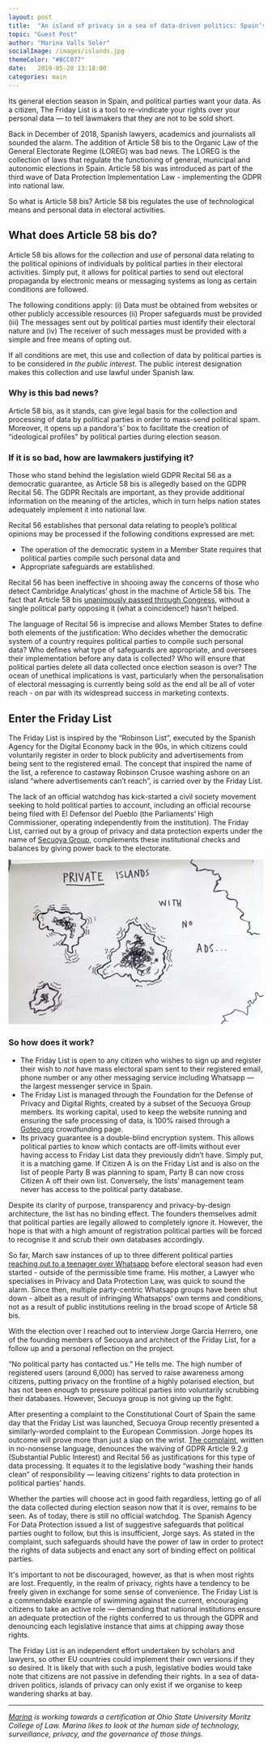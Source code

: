 ```yaml
---
layout: post
title:  "An island of privacy in a sea of data-driven politics: Spain’s 'Friday List'"
topic: "Guest Post"
author: "Marina Valls Soler"
socialImage: /images/islands.jpg
themeColor: "#BCC077"
date:   2019-05-20 13:18:00
categories: main
---
```

Its general election season in Spain, and political parties want your data. As a citizen, The Friday List is a tool to re-vindicate your rights over your personal data — to tell lawmakers that they are not to be sold short.

Back in December of 2018, Spanish lawyers, academics and journalists all sounded the alarm. The addition of Article 58 bis to the Organic Law of the General Electorate Regime (LOREG) was bad news. The LOREG is the collection of laws that regulate the functioning of general, municipal and autonomic elections in Spain. Article 58 bis was introduced as part of the third wave of Data Protection Implementation Law - implementing the GDPR into national law.

So what is Article 58 bis? Article 58 bis regulates the use of technological means and personal data in electoral activities.

## **What does Article 58 bis do?**

Article 58 bis allows for the *collection* and *use* of personal data relating to the political opinions of individuals by political parties in their electoral activities. Simply put, it allows for political parties to send out electoral propaganda by electronic means or messaging systems as long as certain conditions are followed.

The following conditions apply: (i) Data must be obtained from websites or other publicly accessible resources (ii) Proper safeguards must be provided (iii) The messages sent out by political parties must identify their electoral nature and (iv) The receiver of such messages must be provided with a simple and free means of opting out.

If all conditions are met, this use and collection of data by political parties is to be considered *in the public interest*. The public interest designation makes this collection and use lawful under Spanish law.

### **Why is this bad news?**

Article 58 bis, as it stands, can give legal basis for the collection and processing of data by political parties in order to mass-send political spam. Moreover, it opens up a pandora's’ box to facilitate the creation of “ideological profiles” by political parties during election season.

### **If it is so bad, how are lawmakers justifying it?**

Those who stand behind the legislation wield GDPR Recital 56 as a democratic guarantee, as Article 58 bis is allegedly based on the GDPR Recital 56. The GDPR Recitals are important, as they provide additional information on the meaning of the articles, which in turn helps nation states adequately implement it into national law.

Recital 56 establishes that personal data relating to people’s political opinions may be processed if the following conditions expressed are met:

- The operation of the democratic system in a Member State requires that political parties compile such personal data and
- Appropriate safeguards are established.

Recital 56 has been ineffective in shooing away the concerns of those who detect Cambridge Analyticas’ ghost in the machine of Article 58 bis. The fact that Article 58 bis [unanimously passed through Congress](https://www.eldiario.es/tecnologia/Aprobada-permitira-partidos-electoral-consentimiento_0_837817043.html), without a single political party opposing it (what a coincidence!) hasn’t helped.

The language of Recital 56 is imprecise and allows Member States to define both elements of the justification: Who decides whether the democratic system of a country requires political parties to compile such personal data? Who defines what type of safeguards are appropriate, and oversees their implementation before any data is collected? Who will ensure that political parties delete all data collected once election season is over? The ocean of unethical implications is vast, particularly when the personalisation of electoral messaging is currently being sold as the end all be all of voter reach - on par with its widespread success in marketing contexts.

## Enter the Friday List

The Friday List is inspired by the “Robinson List”, executed by the Spanish Agency for the Digital Economy back in the 90s, in which citizens could voluntarily register in order to block publicity and advertisements from being sent to the registered email. The concept that inspired the name of the list, a reference to castaway Robinson Crusoe washing ashore on an island “where advertisements can’t reach”, is carried over by the Friday List.

The lack of an official watchdog has kick-started a civil society movement seeking to hold political parties to account, including an official recourse being filed with El Defensor del Pueblo (the Parliaments’ High Commissioner, operating independently from the institution). The Friday List, carried out by a group of privacy and data protection experts under the name of [Secuoya Group](https://secuoyagroup.com/who), complements these institutional checks and balances by giving power back to the electorate.

![](/images/islands.jpg)

### So how does it work?

- The Friday List is open to any citizen who wishes to sign up and register their wish to *not* have mass electoral spam sent to their registered email, phone number or any other messaging service including Whatsapp — the largest messenger service in Spain.
- The Friday List is managed through the Foundation for the Defense of Privacy and Digital Rights, created by a subset of the Secuoya Group members. Its working capital, used to keep the website running and ensuring the safe processing of data, is 100% raised through a [Goteo.org](https://www.goteo.org/project/lista-viernes) crowdfunding page.
- Its privacy guarantee is a double-blind encryption system. This allows political parties to know which contacts are off-limits without ever having access to Friday List data they previously didn’t have. Simply put, it is a matching game. If Citizen A is on the Friday List and is also on the list of people Party B was planning to spam, Party B can now cross Citizen A off their own list. Conversely, the lists’ management team never has access to the political party database.

Despite its clarity of purpose, transparency and privacy-by-design architecture, the list has no binding effect. The founders themselves admit that political parties are legally allowed to completely ignore it. However, the hope is that with a high amount of registration political parties will be forced to recognise it and scrub their own databases accordingly.

So far, March saw instances of up to three different political parties [reaching out to a teenager over Whatsapp](https://www.elconfidencial.com/tecnologia/2019-03-05/lopd-spam-electoral-proteccion-datos-pp-susana-gonzalez_1860946/) before electoral season had even started - outside of the permissible time frame. His mother, a Lawyer who specialises in Privacy and Data Protection Law, was quick to sound the alarm. Since then, multiple party-centric Whatsapp groups have been shut down - albeit as a result of infringing Whatsapps’ own terms and conditions, not as a result of public institutions reeling in the broad scope of Article 58 bis.

With the election over I reached out to interview Jorge Garcia Herrero, one of the founding members of Secuoya and architect of the Friday List, for a follow up and a personal reflection on the project.

“No political party has contacted us.” He tells me. The high number of registered users (around 6,000) has served to raise awareness among citizens, putting privacy on the frontline of a highly polarised election, but has not been enough to pressure political parties into voluntarily scrubbing their databases. However, Secuoya group is not giving up the fight.

After presenting a complaint to the Constitutional Court of Spain the same day that the Friday List was launched, Secuoya Group recently presented a similarly-worded complaint to the European Commission. Jorge hopes its outcome will prove more than just a slap on the wrist. [The complaint](https://secuoyagroup.com/wp-content/uploads/2019/04/20190408-complaint-form_es-EN-def-2.pdf), written in no-nonsense language, denounces the waiving of GDPR Article 9.2.g (Substantial Public Interest) and Recital 56 as justifications for this type of data processing. It equates it to the legislative body “washing their hands clean” of responsibility — leaving citizens’ rights to data protection in political parties’ hands. 

Whether the parties will choose act in good faith regardless, letting go of all the data collected during election season now that it is over, remains to be seen. As of today, there is still no official watchdog. The Spanish Agency For Data Protection issued a list of suggestive safeguards that political parties ought to follow, but this is insufficient, Jorge says. As stated in the complaint, such safeguards should have the power of law in order to protect the rights of data subjects and enact any sort of binding effect on political parties.

It's important to not be discouraged, however, as that is when most rights are lost. Frequently, in the realm of privacy, rights have a tendency to be freely given in exchange for some sense of convenience. The Friday List is a commendable example of swimming against the current, encouraging citizens to take an active role — demanding that national institutions ensure an adequate protection of the rights conferred to us through the GDPR and denouncing each legislative instance that aims at chipping away those rights.

The Friday List is an independent effort undertaken by scholars and lawyers, so other EU countries could implement their own versions if they so desired. It is likely that with such a push, legislative bodies would take note that citizens are not passive in defending their rights. In a sea of data-driven politics, islands of privacy can only exist if we organise to keep wandering sharks at bay.

---

*[Marina](https://www.linkedin.com/in/marina-valls-soler-52ab9010a/) is working towards a certification at Ohio State University Moritz College of Law. Marina likes to look at the human side of technology, surveillance, privacy, and the governance of those things.*